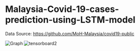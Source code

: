 # Malaysia-Covid-19-cases-prediction-using-LSTM-model
 
Data Source: https://github.com/MoH-Malaysia/covid19-public


![Graph](https://user-images.githubusercontent.com/121662735/211333582-9d043a23-3f15-43a6-b6f1-73a39a32707b.png)
![tensorboard2](https://user-images.githubusercontent.com/121662735/211333870-f6d9c6f1-a8db-4c0f-af2b-d40e05a7bc47.png)
